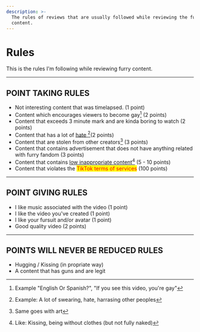 ```yaml
---
description: >-
  The rules of reviews that are usually followed while reviewing the furry
  content.
---
```


# Rules

This is the rules I'm following while reviewing furry content.

***

## POINT TAKING RULES

* Not interesting content that was timelapsed. (1 point)
* Content which encourages viewers to become gay[^1] (2 points)
* Content that exceeds 3 minute mark and are kinda boring to watch (2 points)
* Content that has a lot of [hate ](#user-content-fn-2)[^2]\(2 points)
* Content that are stolen from other creators[^3] (3 points)
* Content that contains advertisement that does not have anything related with furry fandom (3 points)
* Content that contains [low inappropriate content](#user-content-fn-4)[^4] (5 - 10 points)
* Content that violates the <mark style="color:red;">TikTok terms of services</mark> (100 points)

***

## POINT GIVING RULES

* I like music associated with the video (1 point)
* I like the video you've created (1 point)
* I like your fursuit and/or avatar (1 point)
* Good quality video (2 points)

***

## POINTS WILL NEVER BE REDUCED RULES

* Hugging / Kissing (in propriate way)
* A content that has guns and are legit

[^1]: Example "English Or Spanish?", "If you see this video, you're gay"

[^2]: Example: A lot of swearing, hate, harrasing other peoples

[^3]: Same goes with art

[^4]: Like: Kissing, being without clothes (but not fully naked)
